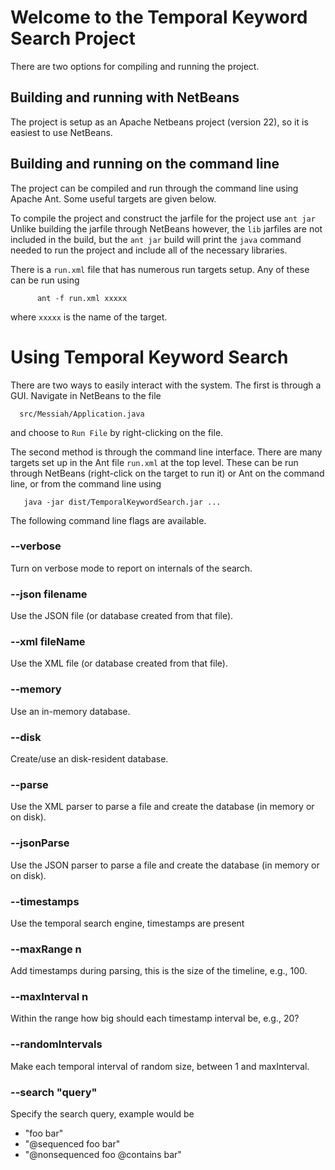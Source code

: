 # Welcome to the Temporal Keyword Search Project
There are two options for compiling and running the project.

## Building and running with NetBeans 
The project is setup as an Apache Netbeans project (version 22), so it is easiest to use NetBeans.

## Building and running on the command line
The project can be compiled and run through the command line using Apache Ant. Some useful targets are given below.

To compile the project and construct the jarfile for the project use
    ```
      ant jar  
    ```
    Unlike building the jarfile through NetBeans however, the `lib` jarfiles are not included in the build, but the `ant jar` build will print the `java` command needed to run the project and include all of the necessary libraries.
    
There is a `run.xml` file that has numerous run targets setup.  Any of these can be run using
```
      ant -f run.xml xxxxx
```
   where `xxxxx` is the name of the target.
# Using Temporal Keyword Search
There are two ways to easily interact with the system.  The first is through a GUI.  Navigate in NetBeans to the 
file 
```
  src/Messiah/Application.java
```
and choose to `Run File` by right-clicking on the file.

The second method is through the command line interface.  There are many targets set up in the Ant file `run.xml` at the top level.  These can be run through NetBeans (right-click on the target to run it) or Ant on the command line, or from the command line using
```
   java -jar dist/TemporalKeywordSearch.jar ...
```

The following command line flags are available.

### --verbose
Turn on verbose mode to report on internals of the search.

### --json filename
Use the JSON file (or database created from that file).

### --xml fileName
Use the XML file (or database created from that file).

### --memory
Use an in-memory database.

### --disk
Create/use an disk-resident database.

### --parse
Use the XML parser to parse a file and create the database (in memory or on disk).

### --jsonParse
Use the JSON parser to parse a file and create the database (in memory or on disk).

### --timestamps
Use the temporal search engine, timestamps are present

### --maxRange n
Add timestamps during parsing, this is the size of the timeline, e.g., 100.

### --maxInterval n
Within the range how big should each timestamp interval be, e.g., 20?

### --randomIntervals
Make each temporal interval of random size, between 1 and maxInterval.

### --search "query"
Specify the search query, example would be

  - "foo bar"
  - "@sequenced foo bar"
  - "@nonsequenced foo @contains bar"